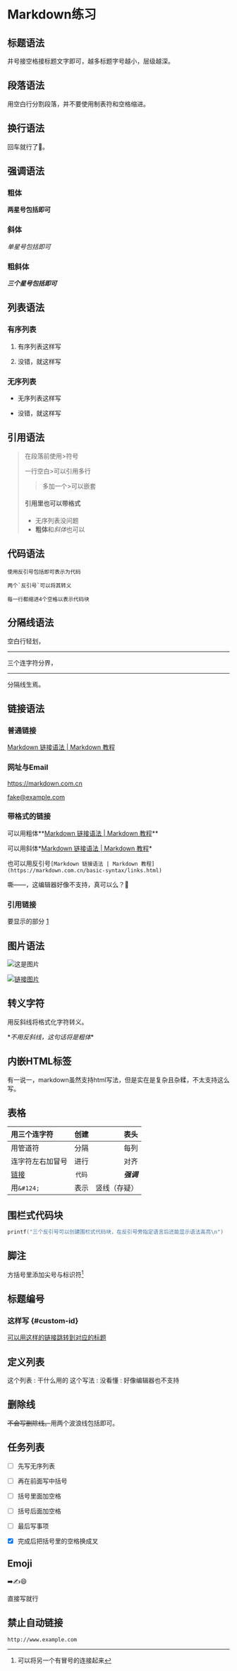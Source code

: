 # Markdown练习

## 标题语法

井号接空格接标题文字即可，越多标题字号越小，层级越深。

## 段落语法

用空白行分割段落，并不要使用制表符和空格缩进。

## 换行语法

回车就行了🤔。

## 强调语法

### 粗体

**两星号包括即可**

### 斜体

*单星号包括即可*

### 粗斜体

***三个星号包括即可***

## 列表语法

### 有序列表

1. 有序列表这样写

2. 没错，就这样写

### 无序列表

- 无序列表这样写

- 没错，就这样写

## 引用语法

> 在段落前使用>符号
> 
> 一行空白>可以引用多行
> 
> > 多加一个>可以嵌套
> 
> #### 引用里也可以带格式
> 
> - 无序列表没问题
> - **粗体**和*斜体*也可以

## 代码语法

`使用反引号包括即可表示为代码`

``两个`反引号`可以将其转义``

    每一行都缩进4个空格以表示代码块

## 分隔线语法

空白行轻划，

---

三个连字符分界，

___

分隔线生焉。

## 链接语法

### 普通链接

[Markdown 链接语法 | Markdown 教程](https://markdown.com.cn/basic-syntax/links.html "引号里的字可以在鼠标悬停时显示")

### 网址与Email

<https://markdown.com.cn>

<fake@example.com>

### 带格式的链接

可以用粗体**[Markdown 链接语法 | Markdown 教程](https://markdown.com.cn/basic-syntax/links.html)**

可以用斜体*[Markdown 链接语法 | Markdown 教程](https://markdown.com.cn/basic-syntax/links.html)*

也可以用反引号`[Markdown 链接语法 | Markdown 教程](https://markdown.com.cn/basic-syntax/links.html)`

嘶——，这编辑器好像不支持，真可以么？🤔

### 引用链接

要显示的部分 [1]

[1]: https://markdown.com.cn/basic-syntax/links.html

## 图片语法

![这是图片](../assets/9c3cecea1a6af74c7931d88cd6b8834c2697851e.jpg "可以设置悬停文字")

[![链接图片](../assets/822b66c591c2d2e5e5965577805a1efe2cf0647c.png)](https://markdown.com.cn/basic-syntax/images.html#%E9%93%BE%E6%8E%A5%E5%9B%BE%E7%89%87 "图片也支持链接")

## 转义字符

用反斜线将格式化字符转义。

\**不用反斜线，这句话将是粗体**

## 内嵌HTML标签

有一说一，markdown虽然支持html写法，但是实在是复杂且杂糅，不太支持这么写。

## 表格

| 用三个连字符                                                                                                                                      | 创建   | 表头       |
|:------------------------------------------------------------------------------------------------------------------------------------------- |:----:| --------:|
| 用管道符                                                                                                                                        | 分隔   | 每列       |
| 连字符左右加冒号                                                                                                                                    | 进行   | 对齐       |
| [链接](https://markdown.com.cn/extended-syntax/tables.html#%E6%A0%BC%E5%BC%8F%E5%8C%96%E8%A1%A8%E6%A0%BC%E4%B8%AD%E7%9A%84%E6%96%87%E5%AD%97) | `代码` | ***强调*** |
| 用`&#124;`                                                                                                                                   | 表示   | 竖线（存疑）   |

## 围栏式代码块

```c
printf("三个反引号可以创建围栏式代码块，在反引号旁指定语言后还能显示语法高亮\n")
```

## 脚注

方括号里添加尖号与标识符[^标识符]

[^标识符]: 可以将另一个有冒号的连接起来

## 标题编号

### 这样写 {#custom-id}

[可以用这样的链接跳转到对应的标题](Markdown练习.md#custom-id)

## 定义列表

这个列表
: 干什么用的
这个写法
: 没看懂
: 好像编辑器也不支持

## 删除线

~~不会写删除线。~~用两个波浪线包括即可。

## 任务列表

- [ ] 先写无序列表

- [ ] 再在前面写中括号

- [ ] 括号里面加空格

- [ ] 括号后面加空格

- [ ] 最后写事项

- [x] 完成后把括号里的空格换成叉

## Emoji

➡️✍️😄

直接写就行

## 禁止自动链接

`http://www.example.com`
